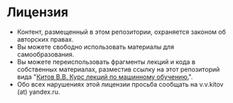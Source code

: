 # Лицензия

- Контент, размещенный в этом репозитории, охраняется законом об авторских правах.
- Вы можете свободно использовать материалы для самообразования.
- Вы можете переиспользовать фрагменты лекций и кода в собственных материалах, разместив ссылку на этот репозиторий вида "[Китов В.В. Курс лекций по машинному обучению.](https://github.com/victorkitov/ML)".
- Обо всех нарушениях этой лицензии просьба сообщать на v.v.kitov (at) yandex.ru.
